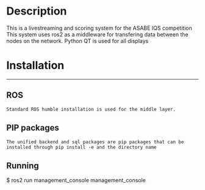 # Description
This is a livestreaming and scoring system for the ASABE IQS competition
This system uses ros2 as a middleware for transfering data between the nodes on the network.
Python QT is used for all displays

# Installation
-------------
## ROS
    Standard ROS humble installation is used for the middle layer.

## PIP packages
    The unified backend and sql packages are pip packages that can be installed through pip install -e and the directory name


## Running
$ ros2 run management_console management_console 
